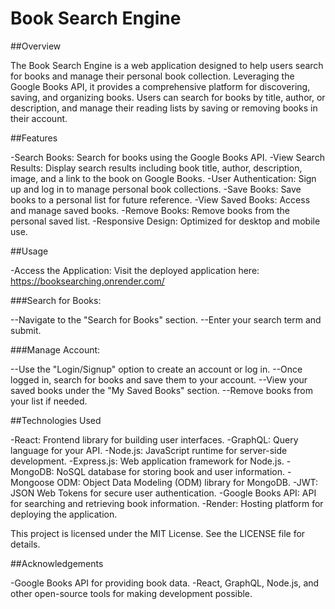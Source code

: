 # Book Search Engine

##Overview

The Book Search Engine is a web application designed to help users search for books and manage their personal book collection. Leveraging the Google Books API, it provides a comprehensive platform for discovering, saving, and organizing books. Users can search for books by title, author, or description, and manage their reading lists by saving or removing books in their account.

##Features

-Search Books: Search for books using the Google Books API.
-View Search Results: Display search results including book title, author, description, image, and a link to the book on Google Books.
-User Authentication: Sign up and log in to manage personal book collections.
-Save Books: Save books to a personal list for future reference.
-View Saved Books: Access and manage saved books.
-Remove Books: Remove books from the personal saved list.
-Responsive Design: Optimized for desktop and mobile use.

##Usage

-Access the Application: Visit the deployed application here:  https://booksearching.onrender.com/

###Search for Books:

--Navigate to the "Search for Books" section.
--Enter your search term and submit.

###Manage Account:

--Use the "Login/Signup" option to create an account or log in.
--Once logged in, search for books and save them to your account.
--View your saved books under the "My Saved Books" section.
--Remove books from your list if needed.

##Technologies Used

-React: Frontend library for building user interfaces.
-GraphQL: Query language for your API.
-Node.js: JavaScript runtime for server-side development.
-Express.js: Web application framework for Node.js.
-MongoDB: NoSQL database for storing book and user information.
-Mongoose ODM: Object Data Modeling (ODM) library for MongoDB.
-JWT: JSON Web Tokens for secure user authentication.
-Google Books API: API for searching and retrieving book information.
-Render: Hosting platform for deploying the application.


This project is licensed under the MIT License. See the LICENSE file for details.

##Acknowledgements

-Google Books API for providing book data.
-React, GraphQL, Node.js, and other open-source tools for making development possible.
